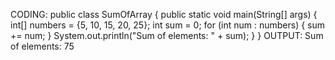 CODING:
public class SumOfArray {
public static void main(String[] args) {
int[] numbers = {5, 10, 15, 20, 25};
int sum = 0;
for (int num : numbers) {
sum += num;
}
System.out.println("Sum of elements: " + sum);
}
}
OUTPUT:
Sum of elements: 75
